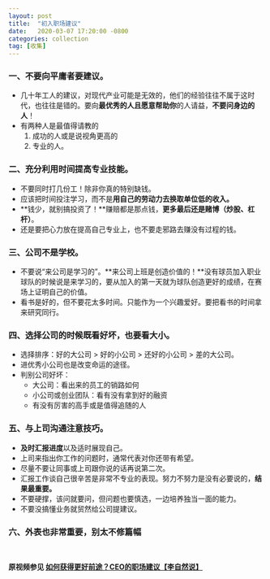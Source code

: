 ```yaml
---
layout: post
title:  "初入职场建议"
date:   2020-03-07 17:20:00 -0800
categories: collection
tag: [收集]
---
```


### 一、不要向平庸者要建议。
- 几十年工人的建议，对现代产业可能是无效的，他们的经验往往不属于这时代，也往往是错的。要向**最优秀的人且愿意帮助你**的人请益，**不要问身边的人**！
- 有两种人是最值得请教的 
  1. 成功的人或是说视角更高的 
  2. 专业的人。

### 二、充分利用时间提高专业技能。
- 不要同时打几份工！除非你真的特别缺钱。
- 应该把时间投注学习，而不是**用自己的劳动力去换取单位低的收入。**
- **钱少，就别搞投资了！**赚赔都是那点钱，**更多最后还是赌博（炒股、杠杆）**。
- 还是要把心力放在提高自己专业上，也不要走邪路去赚没有过程的钱。

### 三、公司不是学校。
- 不要说“来公司是学习的”。**来公司上班是创造价值的！**没有球员加入职业球队的时候说是来学习的，要从加入的第一天就为球队创造更好的成绩，在赛场上证明自己的价值。
- 看书是好的，但不要花太多时间。只能作为一个兴趣爱好。要把看书的时间拿来研究同行。

### 四、选择公司的时候既看好坏，也要看大小。
- 选择排序：好的大公司 > 好的小公司 > 还好的小公司 > 差的大公司。
- 进优秀小公司也是改变命运的途径。
- 判别公司好坏：
  - 大公司：看出来的员工的销路如何
  - 小公司或创业团队：看有没有拿到好的融资 
  - 有没有厉害的高手或是值得追随的人

### 五、与上司沟通注意技巧。
- **及时汇报进度**以及适时展现自己。
- 上司来指出你工作的问题时，通常代表对你还带有希望。
- 尽量不要让同事或上司跟你说的话再说第二次。
- 汇报工作谈自己很辛苦是非常不专业的表现。努力不努力是没有必要说的，**结果最重要。**
- 不要硬撑，该问就要问，但问题也要慎选，一边培养独当一面的能力。
- 不要没搞懂业务就贸然给公司提建议。

### 六、外表也非常重要，别太不修篇幅

<br/>

**原视频参见 [如何获得更好前途？CEO的职场建议【李自然说】](https://www.youtube.com/watch?v=_JFQEPYmQ9I)**